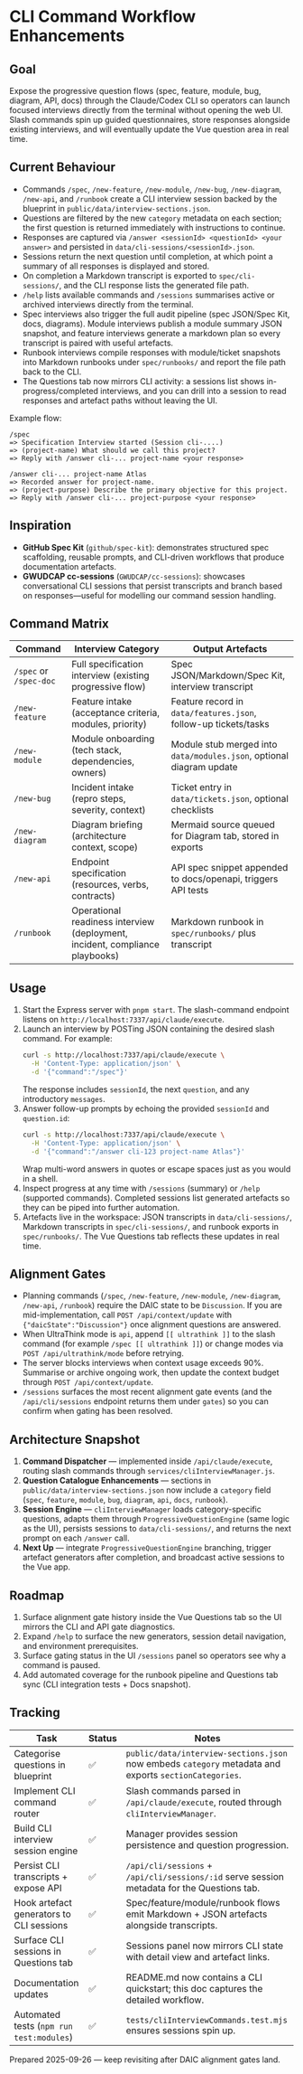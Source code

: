 # CLI Command Workflow Enhancements

## Goal
Expose the progressive question flows (spec, feature, module, bug, diagram, API, docs) through the Claude/Codex CLI so operators can launch focused interviews directly from the terminal without opening the web UI. Slash commands spin up guided questionnaires, store responses alongside existing interviews, and will eventually update the Vue question area in real time.

## Current Behaviour
- Commands `/spec`, `/new-feature`, `/new-module`, `/new-bug`, `/new-diagram`, `/new-api`, and `/runbook` create a CLI interview session backed by the blueprint in `public/data/interview-sections.json`.
- Questions are filtered by the new `category` metadata on each section; the first question is returned immediately with instructions to continue.
- Responses are captured via `/answer <sessionId> <questionId> <your answer>` and persisted in `data/cli-sessions/<sessionId>.json`.
- Sessions return the next question until completion, at which point a summary of all responses is displayed and stored.
- On completion a Markdown transcript is exported to `spec/cli-sessions/`, and the CLI response lists the generated file path.
- `/help` lists available commands and `/sessions` summarises active or archived interviews directly from the terminal.
- Spec interviews also trigger the full audit pipeline (spec JSON/Spec Kit, docs, diagrams). Module interviews publish a module summary JSON snapshot, and feature interviews generate a markdown plan so every transcript is paired with useful artefacts.
- Runbook interviews compile responses with module/ticket snapshots into Markdown runbooks under `spec/runbooks/` and report the file path back to the CLI.
- The Questions tab now mirrors CLI activity: a sessions list shows in-progress/completed interviews, and you can drill into a session to read responses and artefact paths without leaving the UI.

Example flow:

```
/spec
=> Specification Interview started (Session cli-....)
=> (project-name) What should we call this project?
=> Reply with /answer cli-... project-name <your response>

/answer cli-... project-name Atlas
=> Recorded answer for project-name.
=> (project-purpose) Describe the primary objective for this project.
=> Reply with /answer cli-... project-purpose <your response>
```

## Inspiration
- **GitHub Spec Kit** (`github/spec-kit`): demonstrates structured spec scaffolding, reusable prompts, and CLI-driven workflows that produce documentation artefacts.
- **GWUDCAP cc-sessions** (`GWUDCAP/cc-sessions`): showcases conversational CLI sessions that persist transcripts and branch based on responses—useful for modelling our command session handling.

## Command Matrix
| Command | Interview Category | Output Artefacts |
| --- | --- | --- |
| `/spec` or `/spec-doc` | Full specification interview (existing progressive flow) | Spec JSON/Markdown/Spec Kit, interview transcript |
| `/new-feature` | Feature intake (acceptance criteria, modules, priority) | Feature record in `data/features.json`, follow-up tickets/tasks |
| `/new-module` | Module onboarding (tech stack, dependencies, owners) | Module stub merged into `data/modules.json`, optional diagram update |
| `/new-bug` | Incident intake (repro steps, severity, context) | Ticket entry in `data/tickets.json`, optional checklists |
| `/new-diagram` | Diagram briefing (architecture context, scope) | Mermaid source queued for Diagram tab, stored in exports |
| `/new-api` | Endpoint specification (resources, verbs, contracts) | API spec snippet appended to docs/openapi, triggers API tests |
| `/runbook` | Operational readiness interview (deployment, incident, compliance playbooks) | Markdown runbook in `spec/runbooks/` plus transcript |

## Usage
1. Start the Express server with `pnpm start`. The slash-command endpoint listens on `http://localhost:7337/api/claude/execute`.
2. Launch an interview by POSTing JSON containing the desired slash command. For example:
   ```bash
   curl -s http://localhost:7337/api/claude/execute \
     -H 'Content-Type: application/json' \
     -d '{"command":"/spec"}'
   ```
   The response includes `sessionId`, the next `question`, and any introductory `messages`.
3. Answer follow-up prompts by echoing the provided `sessionId` and `question.id`:
   ```bash
   curl -s http://localhost:7337/api/claude/execute \
     -H 'Content-Type: application/json' \
     -d '{"command":"/answer cli-123 project-name Atlas"}'
   ```
   Wrap multi-word answers in quotes or escape spaces just as you would in a shell.
4. Inspect progress at any time with `/sessions` (summary) or `/help` (supported commands). Completed sessions list generated artefacts so they can be piped into further automation.
5. Artefacts live in the workspace: JSON transcripts in `data/cli-sessions/`, Markdown transcripts in `spec/cli-sessions/`, and runbook exports in `spec/runbooks/`. The Vue Questions tab reflects these updates in real time.

## Alignment Gates
- Planning commands (`/spec`, `/new-feature`, `/new-module`, `/new-diagram`, `/new-api`, `/runbook`) require the DAIC state to be `Discussion`. If you are mid-implementation, call `POST /api/context/update` with `{"daicState":"Discussion"}` once alignment questions are answered.
- When UltraThink mode is `api`, append `[[ ultrathink ]]` to the slash command (for example `/spec [[ ultrathink ]]`) or change modes via `POST /api/ultrathink/mode` before retrying.
- The server blocks interviews when context usage exceeds 90%. Summarise or archive ongoing work, then update the context budget through `POST /api/context/update`.
- `/sessions` surfaces the most recent alignment gate events (and the `/api/cli/sessions` endpoint returns them under `gates`) so you can confirm when gating has been resolved.

## Architecture Snapshot
1. **Command Dispatcher** — implemented inside `/api/claude/execute`, routing slash commands through `services/cliInterviewManager.js`.
2. **Question Catalogue Enhancements** — sections in `public/data/interview-sections.json` now include a `category` field (`spec`, `feature`, `module`, `bug`, `diagram`, `api`, `docs`, `runbook`).
3. **Session Engine** — `cliInterviewManager` loads category-specific questions, adapts them through `ProgressiveQuestionEngine` (same logic as the UI), persists sessions to `data/cli-sessions/`, and returns the next prompt on each `/answer` call.
4. **Next Up** — integrate `ProgressiveQuestionEngine` branching, trigger artefact generators after completion, and broadcast active sessions to the Vue app.

## Roadmap
1. Surface alignment gate history inside the Vue Questions tab so the UI mirrors the CLI and API gate diagnostics.
2. Expand `/help` to surface the new generators, session detail navigation, and environment prerequisites.
3. Surface gating status in the UI `/sessions` panel so operators see why a command is paused.
4. Add automated coverage for the runbook pipeline and Questions tab sync (CLI integration tests + Docs snapshot).

## Tracking
| Task | Status | Notes |
| --- | --- | --- |
| Categorise questions in blueprint | ✅ | `public/data/interview-sections.json` now embeds `category` metadata and exports `sectionCategories`.
| Implement CLI command router | ✅ | Slash commands parsed in `/api/claude/execute`, routed through `cliInterviewManager`.
| Build CLI interview session engine | ✅ | Manager provides session persistence and question progression.
| Persist CLI transcripts + expose API | ✅ | `/api/cli/sessions` + `/api/cli/sessions/:id` serve session metadata for the Questions tab.
| Hook artefact generators to CLI sessions | ✅ | Spec/feature/module/runbook flows emit Markdown + JSON artefacts alongside transcripts.
| Surface CLI sessions in Questions tab | ✅ | Sessions panel now mirrors CLI state with detail view and artefact links.
| Documentation updates | ✅ | README.md now contains a CLI quickstart; this doc captures the detailed workflow.
| Automated tests (`npm run test:modules`) | ✅ | `tests/cliInterviewCommands.test.mjs` ensures sessions spin up.

Prepared 2025-09-26 — keep revisiting after DAIC alignment gates land.

